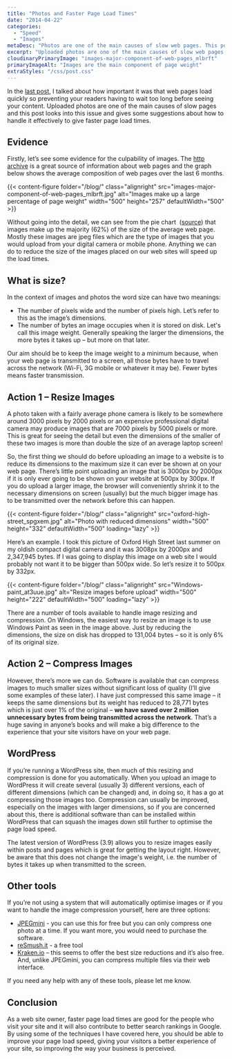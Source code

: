 ```yaml
---
title: "Photos and Faster Page Load Times"
date: "2014-04-22"
categories:
  - "Speed"
  - "Images"
metaDesc: "Photos are one of the main causes of slow web pages. This post examines what you, as a web site owner, can do with photos to your pages load more quickly."
excerpt: "Uploaded photos are one of the main causes of slow web pages and this post looks into this issue and gives some suggestions about how to handle it effectively to give faster page load times."
cloudinaryPrimaryImage: "images-major-component-of-web-pages_mlbrft"
primaryImageAlt: "Images are the main component of page weight"
extraStyles: "/css/post.css"
---
```


In the [last post](/blog/web-page-speed/ "Web Page Speed"), I talked about how important it was that web pages load quickly so preventing your readers having to wait too long before seeing your content. Uploaded photos are one of the main causes of slow pages and this post looks into this issue and gives some suggestions about how to handle it effectively to give faster page load times.

## Evidence

Firstly, let’s see some evidence for the culpability of images. The [http archive](https://httparchive.org/index.php) is a great source of information about web pages and the graph below shows the average composition of web pages over the last 6 months.

{{< content-figure folder="/blog/"
class="alignright"
src="images-major-component-of-web-pages_mlbrft.jpg"
alt="Images make up a large percentage of page weight"
width="500" height="257" defaultWidth="500" >}}

Without going into the detail, we can see from the pie chart  ([source](https://httparchive.org/interesting.php?a=All&l=Oct%2015%202013)) that images make up the majority (62%) of the size of the average web page. Mostly these images are jpeg files which are the type of images that you would upload from your digital camera or mobile phone. Anything we can do to reduce the size of the images placed on our web sites will speed up the load times.

## What is size?

In the context of images and photos the word size can have two meanings:

- The number of pixels wide and the number of pixels high. Let’s refer to this as the image’s dimensions.
- The number of bytes an image occupies when it is stored on disk. Let's call this image weight. Generally speaking the larger the dimensions, the more bytes it takes up – but more on that later.

Our aim should be to keep the image weight to a minimum because, when your web page is transmitted to a screen, all those bytes have to travel across the network (Wi-Fi, 3G mobile or whatever it may be). Fewer bytes means faster transmission.

## Action 1 – Resize Images

A photo taken with a fairly average phone camera is likely to be somewhere around 3000 pixels by 2000 pixels or an expensive professional digital camera may produce images that are 7000 pixels by 5000 pixels or more. This is great for seeing the detail but even the dimensions of the smaller of these two images is more than double the size of an average laptop screen!

So, the first thing we should do before uploading an image to a website is to reduce its dimensions to the maximum size it can ever be shown at on your web page. There’s little point uploading an image that is 3000px by 2000px if it is only ever going to be shown on your website at 500px by 300px. If you do upload a larger image, the browser will conveniently shrink it to the necessary dimensions on screen (usually) but the much bigger image has to be transmitted over the network before this can happen.

{{< content-figure folder="/blog/"
class="alignright"
src="oxford-high-street_spgxem.jpg"
alt="Photo with reduced dimensions"
width="500" height="332" defaultWidth="500"
loading="lazy" >}}

Here’s an example. I took this picture of Oxford High Street last summer on my oldish compact digital camera and it was 3008px by 2000px and 2,347,945 bytes. If I was going to display this image on a web site I would probably not want it to be bigger than 500px wide. So let’s resize it to 500px by 332px.

{{< content-figure folder="/blog/"
class="alignright"
src="Windows-paint_at3uue.jpg"
alt="Resize images before upload"
width="500" height="222" defaultWidth="500"
loading="lazy" >}}

There are a number of tools available to handle image resizing and compression. On Windows, the easiest way to resize an image is to use Windows Paint as seen in the image above. Just by reducing the dimensions, the size on disk has dropped to 131,004 bytes – so it is only 6% of its original size.

## Action 2 – Compress Images

However, there’s more we can do. Software is available that can compress images to much smaller sizes without significant loss of quality (I’ll give some examples of these later). I have just compressed this same image – it keeps the same dimensions but its weight has reduced to 28,771 bytes which is just over 1% of the original – **we have saved over 2 million unnecessary bytes from being transmitted across the network**. That’s a huge saving in anyone’s books and will make a big difference to the experience that your site visitors have on your web page.

## WordPress

If you’re running a WordPress site, then much of this resizing and compression is done for you automatically. When you upload an image to WordPress it will create several (usually 3) different versions, each of different dimensions (which can be changed) and, in doing so, it has a go at compressing those images too. Compression can usually be improved, especially on the images with larger dimensions, so if you are concerned about this, there is additional software than can be installed within WordPress that can squash the images down still further to optimise the page load speed.

The latest version of WordPress (3.9) allows you to resize images easily within posts and pages which is great for getting the layout right. However, be aware that this does not change the image's weight, i.e. the number of bytes it takes up when transmitted to the screen.

## Other tools

If you’re not using a system that will automatically optimise images or if you want to handle the image compression yourself, here are three options:

- [JPEGmini](https://www.jpegmini.com/) - you can use this for free but you can only compress one photo at a time. If you want more, you would need to purchase the software.
- [reSmush.it](https://resmush.it/) - a free tool
- [Kraken.io](https://kraken.io/web-interface) – this seems to offer the best size reductions and it’s also free. And, unlike JPEGmini, you can compress multiple files via their web interface.

If you need any help with any of these tools, please let me know.

## Conclusion

As a web site owner, faster page load times are good for the people who visit your site and it will also contribute to better search rankings in Google. By using some of the techniques I have covered here, you should be able to improve your page load speed, giving your visitors a better experience of your site, so improving the way your business is perceived.
